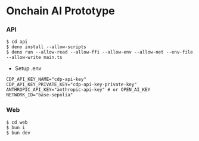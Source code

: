 # Onchain AI Prototype


### API

```
$ cd api
$ deno install --allow-scripts
$ deno run --allow-read --allow-ffi --allow-env --allow-net --env-file --allow-write main.ts
```

- Setup .env
```
CDP_API_KEY_NAME="cdp-api-key"
CDP_API_KEY_PRIVATE_KEY="cdp-api-key-private-key"
ANTHROPIC_API_KEY="anthropic-api-key" # or OPEN_AI_KEY
NETWORK_ID="base-sepolia"
```

### Web

```
$ cd web
$ bun i
$ bun dev
```
